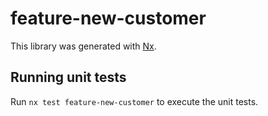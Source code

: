 # feature-new-customer

This library was generated with [Nx](https://nx.dev).

## Running unit tests

Run `nx test feature-new-customer` to execute the unit tests.
